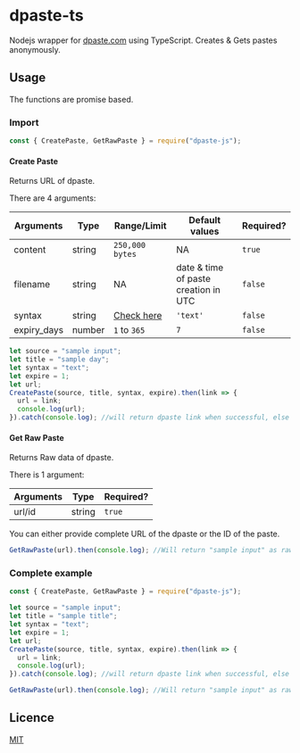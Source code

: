 # dpaste-ts

Nodejs wrapper for [dpaste.com](https://dpaste.com/) using TypeScript.
Creates & Gets pastes anonymously.

## Usage

The functions are promise based.

### Import

```js
const { CreatePaste, GetRawPaste } = require("dpaste-js");
```

#### Create Paste

Returns URL of dpaste.

There are 4 arguments:

| Arguments   | Type   | Range/Limit                                             | Default values                       | Required? |
| ----------- | ------ | ------------------------------------------------------- | ------------------------------------ | --------- |
| content     | string | `250,000 bytes`                                         | NA                                   | `true`    |
| filename    | string | NA                                                      | date & time of paste creation in UTC | `false`   |
| syntax      | string | [Check here](https://dpaste.com/api/v2/syntax-choices/) | `'text'`                             | `false`   |
| expiry_days | number | `1` to `365`                                            | `7`                                  | `false`   |

```js
let source = "sample input";
let title = "sample day";
let syntax = "text";
let expire = 1;
let url;
CreatePaste(source, title, syntax, expire).then(link => {
  url = link;
  console.log(url);
}).catch(console.log); //will return dpaste link when successful, else error
```

#### Get Raw Paste

Returns Raw data of dpaste.

There is 1 argument:

| Arguments | Type   | Required? |
| --------- | ------ | --------- |
| url/id    | string | `true`    |

You can either provide complete URL of the dpaste or the ID of the paste.

```js
GetRawPaste(url).then(console.log); //Will return "sample input" as raw data
```

### Complete example

```js
const { CreatePaste, GetRawPaste } = require("dpaste-js");

let source = "sample input";
let title = "sample title";
let syntax = "text";
let expire = 1;
let url;
CreatePaste(source, title, syntax, expire).then(link => {
  url = link;
  console.log(url);
}).catch(console.log); //will return dpaste link when successful, else error

GetRawPaste(url).then(console.log); //Will return "sample input" as raw data
```

## Licence

[MIT](./licence) 
